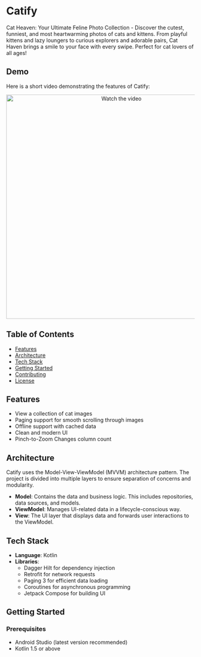 # Catify
Cat Heaven: Your Ultimate Feline Photo Collection - Discover the cutest, funniest, and most heartwarming photos of cats and kittens. From playful kittens and lazy loungers to curious explorers and adorable pairs, Cat Haven brings a smile to your face with every swipe. Perfect for cat lovers of all ages!

## Demo
Here is a short video demonstrating the features of Catify:

<p align="center">
  <a href="https://github.com/tyaporush/catify/blob/main/videos/catify.mp4" target="_blank">
    <img src="https://github.com/tyaporush/catify/blob/main/images/catify.jpeg" alt="Watch the video" width="600" />
  </a>
</p>


## Table of Contents

- [Features](#features)
- [Architecture](#architecture)
- [Tech Stack](#tech-stack)
- [Getting Started](#getting-started)
- [Contributing](#contributing)
- [License](#license)

## Features

- View a collection of cat images
- Paging support for smooth scrolling through images
- Offline support with cached data
- Clean and modern UI
- Pinch-to-Zoom Changes column count

## Architecture

Catify uses the Model-View-ViewModel (MVVM) architecture pattern. The project is divided into multiple layers to ensure separation of concerns and modularity.

- **Model**: Contains the data and business logic. This includes repositories, data sources, and models.
- **ViewModel**: Manages UI-related data in a lifecycle-conscious way.
- **View**: The UI layer that displays data and forwards user interactions to the ViewModel.

## Tech Stack

- **Language**: Kotlin
- **Libraries**:
    - Dagger Hilt for dependency injection
    - Retrofit for network requests
    - Paging 3 for efficient data loading
    - Coroutines for asynchronous programming
    - Jetpack Compose for building UI

## Getting Started

### Prerequisites

- Android Studio (latest version recommended)
- Kotlin 1.5 or above
